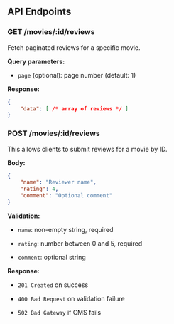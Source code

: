## API Endpoints

### GET /movies/:id/reviews

Fetch paginated reviews for a specific movie.

**Query parameters:**

- `page` (optional): page number (default: 1)

**Response:**

```json
{
    "data": [ /* array of reviews */ ]
}
```

### POST /movies/:id/reviews

This allows clients to submit reviews for a movie by ID.

**Body:**

```json
{
    "name": "Reviewer name",
    "rating": 4,
    "comment": "Optional comment"
}
```

**Validation:**

- `name`: non-empty string, required

- `rating`: number between 0 and 5, required

- `comment`: optional string

**Response:**

- `201 Created` on success

- `400 Bad Request` on validation failure

- `502 Bad Gateway` if CMS fails